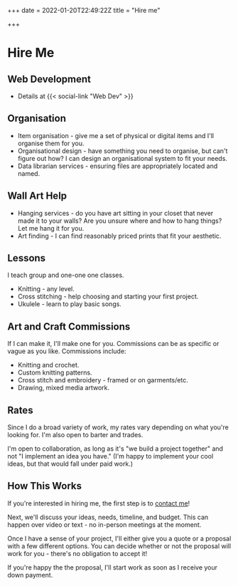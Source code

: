 +++
date = 2022-01-20T22:49:22Z
title = "Hire me"

+++
# Hire Me


## Web Development

* Details at {{< social-link "Web Dev" >}}


## Organisation

* Item organisation - give me a set of physical or digital items and I'll organise them for you.
* Organisational design - have something you need to organise, but can't figure out how? I can design an organisational system to fit your needs.
* Data librarian services - ensuring files are appropriately located and named.

## Wall Art Help

* Hanging services - do you have art sitting in your closet that never made it to your walls? Are you unsure where and how to hang things? Let me hang it for you.
* Art finding - I can find reasonably priced prints that fit your aesthetic.

## Lessons

I teach group and one-one one classes.

* Knitting - any level.
* Cross stitching - help choosing and starting your first project.
* Ukulele - learn to play basic songs.

## Art and Craft Commissions

If I can make it, I'll make one for you. Commissions can be as specific or vague as you like. Commissions include:

* Knitting and crochet.
* Custom knitting patterns.
* Cross stitch and embroidery - framed or on garments/etc.
* Drawing, mixed media artwork.

## Rates

Since I do a broad variety of work, my rates vary depending on what you're looking for. I'm also open to barter and trades.

I'm open to collaboration, as long as it's "we build a project together" and not "I implement an idea you have." (I'm happy to implement your cool ideas, but that would fall under paid work.)

## How This Works

If you're interested in hiring me, the first step is to [contact me](/contact/ "Contact Me")!

Next, we'll discuss your ideas, needs, timeline, and budget. This can happen over video or text - no in-person meetings at the moment. 

Once I have a sense of your project, I'll either give you a quote or a proposal with a few different options. You can decide whether or not the proposal will work for you - there's no obligation to accept it! 

If you're happy the the proposal, I'll start work as soon as I receive your down payment. 


